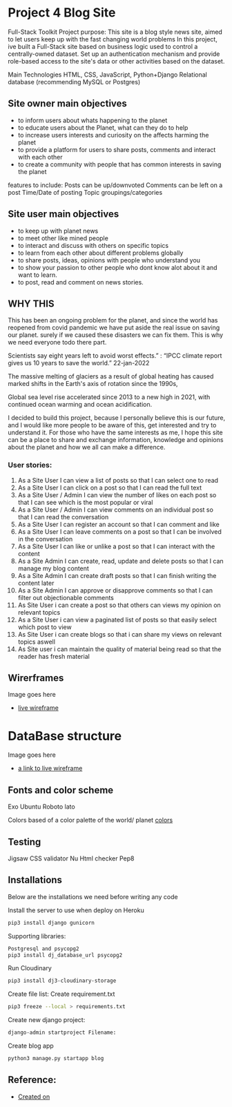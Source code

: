 
# Project 4 Blog Site
Full-Stack Toolkit
Project purpose:
This site is a blog style news site, aimed to let users keep up with the fast changing world problems
In this project, ive built a Full-Stack site based on business logic used to control a centrally-owned dataset. Set up an authentication mechanism and provide role-based access to the site's data or other activities based on the dataset.

Main Technologies
HTML, CSS, JavaScript, Python+Django
Relational database (recommending MySQL or Postgres)

## Site owner main objectives 
- to inform users about whats happening to the planet
- to educate users about the Planet, what can they do to help
- to increase users interests and curiosity on the affects harming the planet
- to provide a platform for users to share posts, comments and interact with each other
- to create a community with people that has common interests in saving the planet 

features to include:
Posts can be up/downvoted
Comments can be left on a post
Time/Date of posting
Topic groupings/categories

## Site user main objectives 
- to keep up with planet news
- to meet other like mined people 
- to interact and discuss with others on specific topics 
- to learn from each other about different problems globally
- to share posts, ideas, opinions with people who understand you 
- to show your passion to other people who dont know alot about it and want to learn.
- to post, read and comment on news stories.

## WHY THIS
This has been an ongoing problem for the planet, and since the world has reopened from covid pandemic we have put aside the real issue on saving our planet. surely if we caused these disasters we can fix them. This is why we need everyone todo there part.

Scientists say eight years left to avoid worst effects.” : “IPCC climate report gives us 10 years to save the world.” 22-jan-2022

The massive melting of glaciers as a result of global heating has caused marked shifts in the Earth's axis of rotation since the 1990s,

Global sea level rise accelerated since 2013 to a new high in 2021, with continued ocean warming and ocean acidification.

I decided to build this project, because I personally believe this is our future, and I would like more people to be aware of this, get interested and try to understand it. For those who have the same interests as me, I hope this site can be a place to share and exchange information, knowledge and opinions about the planet and how we all can make a difference.
 

### User stories:
1) As a Site User I can view a list of posts so that I can select one to read
2) As a Site User I can click on a post so that I can read the full text
3) As a Site User / Admin I can view the number of likes on each post so that I can see which is the most popular or viral
4) As a Site User / Admin I can view comments on an individual post so that I can read the conversation
5) As a Site User I can register an account so that I can comment and like
6) As a Site User I can leave comments on a post so that I can be involved in the conversation
7) As a Site User I can like or unlike a post so that I can interact with the content
8) As a Site Admin I can create, read, update and delete posts so that I can manage my blog content
9) As a Site Admin I can create draft posts so that I can finish writing the content later
10) As a Site Admin I can approve or disapprove comments so that I can filter out objectionable comments
11) As Site User i can create a post so that others can views my opinion on relevant topics
12) As a Site User i can view a paginated list of posts so that easily select which post to view
13) As Site User i can create blogs so that i can share my views on relevant topics aswell
14) As  Site user i can maintain the quality of material being read so that the reader has fresh material


## Wirerframes 
Image goes here 
- [live wireframe](https://lucid.app/lucidspark/eb631a3a-3a1f-4c98-a978-4a3a5971fb43/edit?viewport_loc=808%2C-849%2C5132%2C2368%2C0_0&invitationId=inv_1c43a584-275a-4ed4-b9ae-7b6584675b5e#)


# DataBase structure 
Image goes here 
- [a link to live wireframe](https://lucid.app/lucidchart/4431c8b1-f218-41b9-858e-24ef8ad521df/edit?viewport_loc=-371%2C168%2C2501%2C921%2C0_0&invitationId=inv_fa6de680-4a18-4d50-ad65-f42fc915c1cb#)


## Fonts and color scheme 

Exo
Ubuntu
Roboto
lato 

Colors based of a color palette of the world/ planet [colors](https://icolorpalette.com/imagepalette/color-palette-ideas-from-sphere-wood-macro-photography-image)

## Testing 
Jigsaw CSS validator
Nu Html checker 
Pep8 

## Installations
Below are the installations we need before writing any code

Install the server to use when deploy on Heroku
```bash
pip3 install django gunicorn
```

Supporting libraries:
``` bash
Postgresql and psycopg2
pip3 install dj_database_url psycopg2
```

Run Cloudinary
``` bash
pip3 install dj3-cloudinary-storage
```

Create file list:
Create requirement.txt
``` bash
pip3 freeze --local > requirements.txt
```

Create new django project:
```bash
django-admin startproject Filename:
```

Create blog app
```bash
python3 manage.py startapp blog
```



## Reference:
- [Created on](https://lucid.app/)